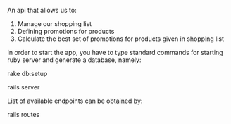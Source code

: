 An api that allows us to:

1. Manage our shopping list
2. Defining promotions for products
3. Calculate the best set of promotions for products given in shopping list

In order to start the app, you have to type standard commands for starting ruby server and generate a database, namely:

rake db:setup

rails server

List of available endpoints can be obtained by:

rails routes
